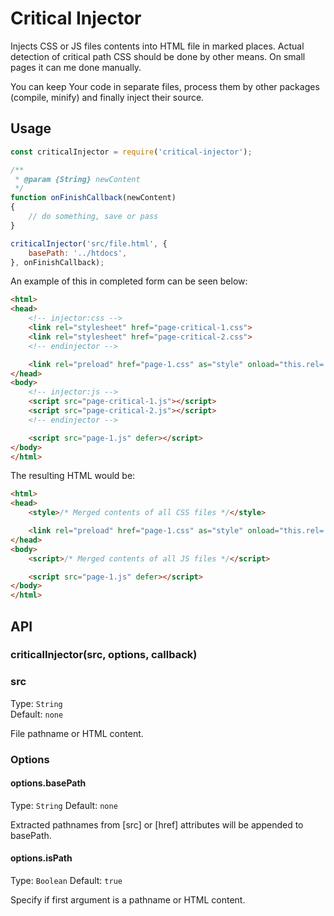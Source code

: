 Critical Injector
===

Injects CSS or JS files contents into HTML file in marked places.
Actual detection of critical path CSS should be done by other means. On small pages it can me done manually.

You can keep Your code in separate files, process them by other packages (compile, minify) and finally inject their source.

## Usage

```js
const criticalInjector = require('critical-injector');

/**
 * @param {String} newContent 
 */
function onFinishCallback(newContent)
{
    // do something, save or pass
}

criticalInjector('src/file.html', {
    basePath: '../htdocs',
}, onFinishCallback);
```

An example of this in completed form can be seen below:

```html
<html>
<head>
    <!-- injector:css -->
    <link rel="stylesheet" href="page-critical-1.css">
    <link rel="stylesheet" href="page-critical-2.css">
    <!-- endinjector -->

    <link rel="preload" href="page-1.css" as="style" onload="this.rel='stylesheet'">
</head>
<body>
    <!-- injector:js -->
    <script src="page-critical-1.js"></script>
    <script src="page-critical-2.js"></script>
    <!-- endinjector -->

    <script src="page-1.js" defer></script>
</body>
</html>
```

The resulting HTML would be:

```html
<html>
<head>
    <style>/* Merged contents of all CSS files */</style>

    <link rel="preload" href="page-1.css" as="style" onload="this.rel='stylesheet'">
</head>
<body>
    <script>/* Merged contents of all JS files */</script>

    <script src="page-1.js" defer></script>
</body>
</html>
```

## API

### criticalInjector(src, options, callback)

### src

Type: `String`  
Default: `none`

File pathname or HTML content.

### Options

#### options.basePath

Type: `String`
Default: `none`  

Extracted pathnames from [src] or [href] attributes will be appended to basePath.

#### options.isPath

Type: `Boolean`
Default: `true`  

Specify if first argument is a pathname or HTML content.
